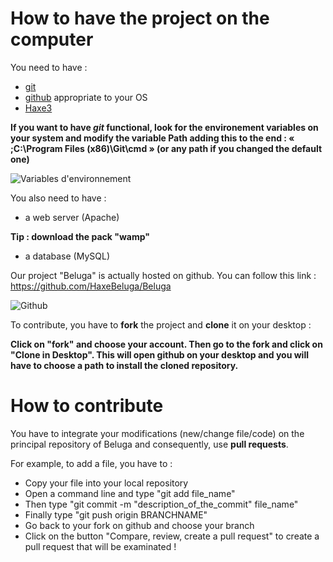 How to have the project on the computer
==================================

You need to have :

* [git](http://git-scm.com/)
* [github](https://windows.github.com) appropriate to your OS
* [Haxe3](http://haxe.org/download)


**If you want to have *git* functional, look for the environement variables on your system and modify the variable **Path** adding this to the end :
« ;C:\Program Files (x86)\Git\cmd » (or any path if you changed the default one)**

![Variables d'environnement](http://imagizer.imageshack.us/v2/150x100q90/743/eG5CwO.jpg)

You also need to have :

* a web server (Apache)

**Tip : download the pack "wamp"**

* a database (MySQL)

Our project "Beluga" is actually hosted on github.
You can follow this link :
https://github.com/HaxeBeluga/Beluga

![Github](http://imagizer.imageshack.us/v2/150x100q90/913/3apqko.jpg)

To contribute, you have to **fork** the project and **clone** it on your desktop :

**Click on "fork" and choose your account.
Then go to the fork and click on "Clone in Desktop".
This will open github on your desktop and you will have to choose a path to install the cloned repository.**

How to contribute
===============

You have to integrate your modifications (new/change file/code) on the principal repository of Beluga and consequently, use **pull requests**.

For example, to add a file, you have to :

* Copy your file into your local repository
* Open a command line and type "git add file_name"
* Then type "git commit -m "description_of_the_commit" file_name"
* Finally type "git push origin BRANCHNAME"
* Go back to your fork on github and choose your branch
* Click on the button "Compare, review, create a pull request" to create a pull request that will be examinated !
